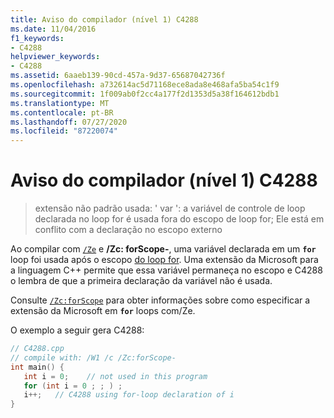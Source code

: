 ```yaml
---
title: Aviso do compilador (nível 1) C4288
ms.date: 11/04/2016
f1_keywords:
- C4288
helpviewer_keywords:
- C4288
ms.assetid: 6aaeb139-90cd-457a-9d37-65687042736f
ms.openlocfilehash: a732614ac5d71168ece8ada8e468afa5ba54c1f9
ms.sourcegitcommit: 1f009ab0f2cc4a177f2d1353d5a38f164612bdb1
ms.translationtype: MT
ms.contentlocale: pt-BR
ms.lasthandoff: 07/27/2020
ms.locfileid: "87220074"
---
```

# <a name="compiler-warning-level-1-c4288"></a>Aviso do compilador (nível 1) C4288

> extensão não padrão usada: ' var ': a variável de controle de loop declarada no loop for é usada fora do escopo de loop for; Ele está em conflito com a declaração no escopo externo

Ao compilar com [`/Ze`](../../build/reference/za-ze-disable-language-extensions.md) e **/Zc: forScope-**, uma variável declarada em um **`for`** loop foi usada após o escopo [do loop for](../../cpp/for-statement-cpp.md). Uma extensão da Microsoft para a linguagem C++ permite que essa variável permaneça no escopo e C4288 o lembra de que a primeira declaração da variável não é usada.

Consulte [`/Zc:forScope`](../../build/reference/zc-forscope-force-conformance-in-for-loop-scope.md) para obter informações sobre como especificar a extensão da Microsoft em **`for`** loops com/Ze.

O exemplo a seguir gera C4288:

```cpp
// C4288.cpp
// compile with: /W1 /c /Zc:forScope-
int main() {
   int i = 0;    // not used in this program
   for (int i = 0 ; ; ) ;
   i++;   // C4288 using for-loop declaration of i
}
```

